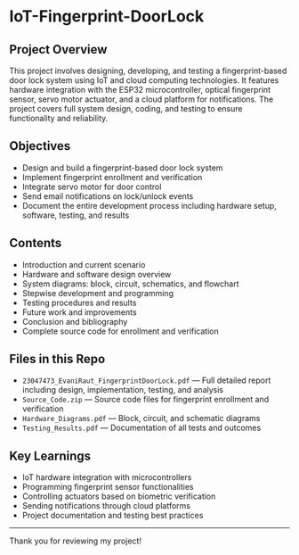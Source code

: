 # IoT-Fingerprint-DoorLock

## Project Overview  
This project involves designing, developing, and testing a fingerprint-based door lock system using IoT and cloud computing technologies. It features hardware integration with the ESP32 microcontroller, optical fingerprint sensor, servo motor actuator, and a cloud platform for notifications. The project covers full system design, coding, and testing to ensure functionality and reliability.

## Objectives  
- Design and build a fingerprint-based door lock system  
- Implement fingerprint enrollment and verification  
- Integrate servo motor for door control  
- Send email notifications on lock/unlock events  
- Document the entire development process including hardware setup, software, testing, and results

## Contents  
- Introduction and current scenario  
- Hardware and software design overview  
- System diagrams: block, circuit, schematics, and flowchart  
- Stepwise development and programming  
- Testing procedures and results  
- Future work and improvements  
- Conclusion and bibliography  
- Complete source code for enrollment and verification  
 

## Files in this Repo  
- `23047473_EvaniRaut_FingerprintDoorLock.pdf` — Full detailed report including design, implementation, testing, and analysis  
- `Source_Code.zip` — Source code files for fingerprint enrollment and verification  
- `Hardware_Diagrams.pdf` — Block, circuit, and schematic diagrams  
- `Testing_Results.pdf` — Documentation of all tests and outcomes  

## Key Learnings  
- IoT hardware integration with microcontrollers  
- Programming fingerprint sensor functionalities  
- Controlling actuators based on biometric verification  
- Sending notifications through cloud platforms  
- Project documentation and testing best practices  

---

Thank you for reviewing my project!  
